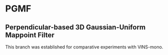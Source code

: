 # PGMF
## **Perpendicular-based 3D Gaussian-Uniform Mappoint Filter**
This branch was established for comparative experiments with VINS-mono.